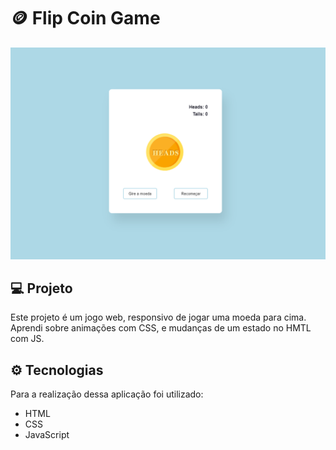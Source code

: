 # 🪙 Flip Coin Game
<img src="./assets/thumbnail.png">

## 💻 Projeto
Este projeto é um jogo web, responsivo de jogar uma moeda para cima.
Aprendi sobre animações com CSS, e mudanças de um estado no HMTL com JS.

## ⚙️ Tecnologias
Para a realização dessa aplicação foi utilizado:
- HTML
- CSS
- JavaScript
